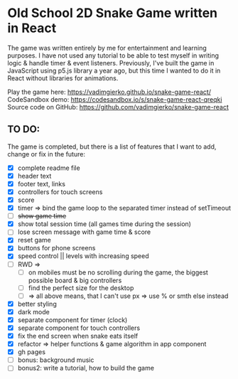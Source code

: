 # Old School 2D Snake Game written in React

The game was written entirely by me for entertainment and learning purposes. I have not used any tutorial to be able to test myself in writing logic & handle timer & event listeners. Previously, I've built the game in JavaScript using p5.js library a year ago, but this time I wanted to do it in React without libraries for animations.

Play the game here: https://vadimgierko.github.io/snake-game-react/
CodeSandbox demo: https://codesandbox.io/s/snake-game-react-qreqki
Source code on GitHub: https://github.com/vadimgierko/snake-game-react

## TO DO:

The game is completed, but there is a list of features that I want to add, change or fix in the future:

- [x] complete readme file
- [x] header text
- [x] footer text, links
- [X] controllers for touch screens
- [x] score
- [X] timer => bind the game loop to the separated timer instead of setTimeout
- [ ] ~~show game time~~
- [X] show total session time (all games time during the session)
- [ ] lose screen message with game time & score
- [x] reset game
- [x] buttons for phone screens
- [X] speed control || levels with increasing speed
- [ ] RWD =>
  - [ ] on mobiles must be no scrolling during the game, the biggest possible board & big controllers
  - [ ] find the perfect size for the desktop
  - [ ] => all above means, that I can't use px => use % or smth else instead
- [X] better styling
- [X] dark mode
- [X] separate component for timer (clock)
- [X] separate component for touch controllers
- [x] fix the end screen when snake eats itself
- [x] refactor => helper functions & game algorithm in app component
- [x] gh pages
- [ ] bonus: background music
- [ ] bonus2: write a tutorial, how to build the game

